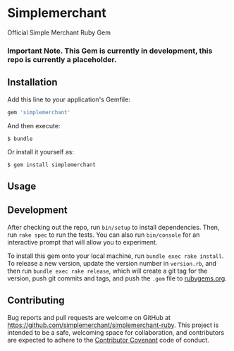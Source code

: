 # Simplemerchant

Official Simple Merchant Ruby Gem

### Important Note. This Gem is currently in development, this repo is currently a placeholder.

## Installation

Add this line to your application's Gemfile:

```ruby
gem 'simplemerchant'
```

And then execute:

    $ bundle

Or install it yourself as:

    $ gem install simplemerchant

## Usage

## Development

After checking out the repo, run `bin/setup` to install dependencies. Then, run `rake spec` to run the tests. You can also run `bin/console` for an interactive prompt that will allow you to experiment.

To install this gem onto your local machine, run `bundle exec rake install`. To release a new version, update the version number in `version.rb`, and then run `bundle exec rake release`, which will create a git tag for the version, push git commits and tags, and push the `.gem` file to [rubygems.org](https://rubygems.org).

## Contributing

Bug reports and pull requests are welcome on GitHub at https://github.com/simplemerchant/simplemerchant-ruby. This project is intended to be a safe, welcoming space for collaboration, and contributors are expected to adhere to the [Contributor Covenant](http://contributor-covenant.org) code of conduct.
